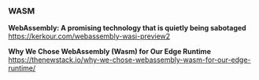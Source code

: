 ### WASM

**WebAssembly: A promising technology that is quietly being sabotaged**  
https://kerkour.com/webassembly-wasi-preview2

**Why We Chose WebAssembly (Wasm) for Our Edge Runtime**  
https://thenewstack.io/why-we-chose-webassembly-wasm-for-our-edge-runtime/
